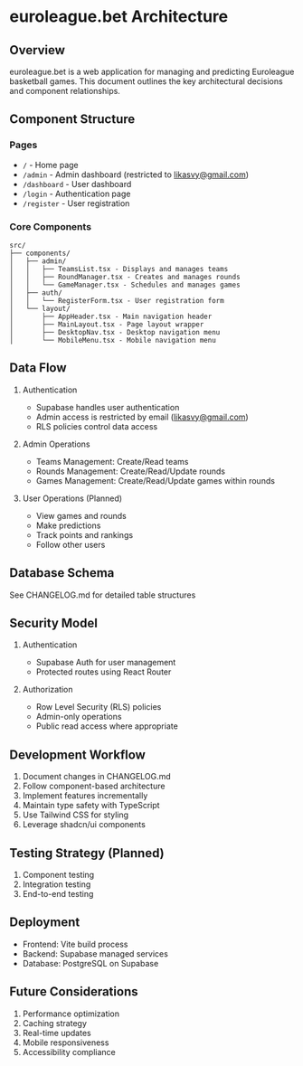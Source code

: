# euroleague.bet Architecture

## Overview
euroleague.bet is a web application for managing and predicting Euroleague basketball games. This document outlines the key architectural decisions and component relationships.

## Component Structure

### Pages
- `/` - Home page
- `/admin` - Admin dashboard (restricted to likasvy@gmail.com)
- `/dashboard` - User dashboard
- `/login` - Authentication page
- `/register` - User registration

### Core Components
```
src/
├── components/
│   ├── admin/
│   │   ├── TeamsList.tsx - Displays and manages teams
│   │   ├── RoundManager.tsx - Creates and manages rounds
│   │   └── GameManager.tsx - Schedules and manages games
│   ├── auth/
│   │   └── RegisterForm.tsx - User registration form
│   └── layout/
│       ├── AppHeader.tsx - Main navigation header
│       ├── MainLayout.tsx - Page layout wrapper
│       ├── DesktopNav.tsx - Desktop navigation menu
│       └── MobileMenu.tsx - Mobile navigation menu
```

## Data Flow
1. Authentication
   - Supabase handles user authentication
   - Admin access is restricted by email (likasvy@gmail.com)
   - RLS policies control data access

2. Admin Operations
   - Teams Management: Create/Read teams
   - Rounds Management: Create/Read/Update rounds
   - Games Management: Create/Read/Update games within rounds

3. User Operations (Planned)
   - View games and rounds
   - Make predictions
   - Track points and rankings
   - Follow other users

## Database Schema
See CHANGELOG.md for detailed table structures

## Security Model
1. Authentication
   - Supabase Auth for user management
   - Protected routes using React Router

2. Authorization
   - Row Level Security (RLS) policies
   - Admin-only operations
   - Public read access where appropriate

## Development Workflow
1. Document changes in CHANGELOG.md
2. Follow component-based architecture
3. Implement features incrementally
4. Maintain type safety with TypeScript
5. Use Tailwind CSS for styling
6. Leverage shadcn/ui components

## Testing Strategy (Planned)
1. Component testing
2. Integration testing
3. End-to-end testing

## Deployment
- Frontend: Vite build process
- Backend: Supabase managed services
- Database: PostgreSQL on Supabase

## Future Considerations
1. Performance optimization
2. Caching strategy
3. Real-time updates
4. Mobile responsiveness
5. Accessibility compliance